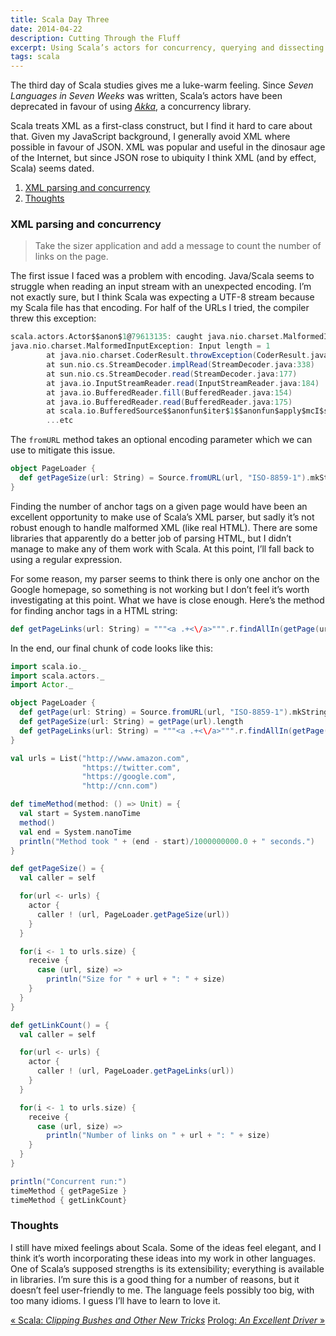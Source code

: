 ```yaml
---
title: Scala Day Three
date: 2014-04-22
description: Cutting Through the Fluff
excerpt: Using Scala’s actors for concurrency, querying and dissecting XML, and a quick look at pattern matching.
tags: scala
---
```


The third day of Scala studies gives me a luke-warm feeling. Since *Seven
Languages in Seven Weeks* was written, Scala’s actors have been deprecated in
favour of using [*Akka*](http://akka.io/), a concurrency library.

Scala treats XML as a first-class construct, but I find it hard to care about
that. Given my JavaScript background, I generally avoid XML where possible in
favour of JSON. XML was popular and useful in the dinosaur age of the Internet,
but since JSON rose to ubiquity I think XML (and by effect, Scala) seems dated.

<div id="toc"></div>

1. [XML parsing and concurrency](#xml-parsing-and-concurrency)
2. [Thoughts](#thoughts)

### XML parsing and concurrency

> Take the sizer application and add a message to count the number of links on
> the page.

The first issue I faced was a problem with encoding. Java/Scala seems to
struggle when reading an input stream with an unexpected encoding. I’m not
exactly sure, but I think Scala was expecting a UTF-8 stream because my Scala
file has that encoding. For half of the URLs I tried, the compiler threw this
exception:

~~~scala
scala.actors.Actor$$anon$1@79613135: caught java.nio.charset.MalformedInputException: Input length = 1
java.nio.charset.MalformedInputException: Input length = 1
        at java.nio.charset.CoderResult.throwException(CoderResult.java:277)
        at sun.nio.cs.StreamDecoder.implRead(StreamDecoder.java:338)
        at sun.nio.cs.StreamDecoder.read(StreamDecoder.java:177)
        at java.io.InputStreamReader.read(InputStreamReader.java:184)
        at java.io.BufferedReader.fill(BufferedReader.java:154)
        at java.io.BufferedReader.read(BufferedReader.java:175)
        at scala.io.BufferedSource$$anonfun$iter$1$$anonfun$apply$mcI$sp$1.apply$mcI$sp(BufferedSource.scala:38)
        ...etc
~~~

The `fromURL` method takes an optional encoding parameter which we can use to
mitigate this issue.

~~~scala
object PageLoader {
  def getPageSize(url: String) = Source.fromURL(url, "ISO-8859-1").mkString.length
}
~~~

Finding the number of anchor tags on a given page would have been an excellent
opportunity to make use of Scala’s XML parser, but sadly it’s not robust enough
to handle malformed XML (like real HTML). There are some libraries that
apparently do a better job of parsing HTML, but I didn’t manage to make any of
them work with Scala. At this point, I’ll fall back to using a regular
expression.

For some reason, my parser seems to think there is only one anchor on the
Google homepage, so something is not working but I don’t feel it’s worth
investigating at this point. What we have is close enough. Here’s the method
for finding anchor tags in a HTML string:

~~~scala
def getPageLinks(url: String) = """<a .+<\/a>""".r.findAllIn(getPage(url)).length
~~~

In the end, our final chunk of code looks like this:

~~~scala
import scala.io._
import scala.actors._
import Actor._

object PageLoader {
  def getPage(url: String) = Source.fromURL(url, "ISO-8859-1").mkString
  def getPageSize(url: String) = getPage(url).length
  def getPageLinks(url: String) = """<a .+<\/a>""".r.findAllIn(getPage(url)).length
}

val urls = List("http://www.amazon.com",
                "https://twitter.com",
                "https://google.com",
                "http://cnn.com")

def timeMethod(method: () => Unit) = {
  val start = System.nanoTime
  method()
  val end = System.nanoTime
  println("Method took " + (end - start)/1000000000.0 + " seconds.")
}

def getPageSize() = {
  val caller = self

  for(url <- urls) {
    actor {
      caller ! (url, PageLoader.getPageSize(url))
    }
  }

  for(i <- 1 to urls.size) {
    receive {
      case (url, size) =>
        println("Size for " + url + ": " + size)
    }
  }
}

def getLinkCount() = {
  val caller = self

  for(url <- urls) {
    actor {
      caller ! (url, PageLoader.getPageLinks(url))
    }
  }

  for(i <- 1 to urls.size) {
    receive {
      case (url, size) =>
        println("Number of links on " + url + ": " + size)
    }
  }
}

println("Concurrent run:")
timeMethod { getPageSize }
timeMethod { getLinkCount}
~~~


### Thoughts

I still have mixed feelings about Scala. Some of the ideas feel elegant, and I
think it’s worth incorporating these ideas into my work in other languages. One
of Scala’s supposed strengths is its extensibility; everything is available in
libraries. I’m sure this is a good thing for a number of reasons, but it
doesn’t feel user-friendly to me. The language feels possibly too big, with too
many idioms. I guess I’ll have to learn to love it.

<a class="previous-post" href="/seven-languages/scala-day-two">« Scala: <i>Clipping Bushes and Other New Tricks</i></a>
<a class="next-post" href="/seven-languages/prolog-day-one">Prolog: <i>An Excellent Driver</i> »</a>
